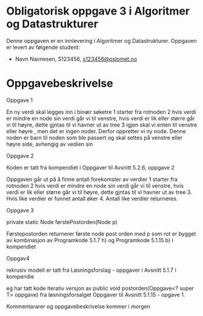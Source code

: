 # Obligatorisk oppgave 3 i Algoritmer og Datastrukturer

Denne oppgaven er en innlevering i Algoritmer og Datastrukturer. 
Oppgaven er levert av følgende student:
* Navn Navnesen, S123456, s123456@oslomet.no


# Oppgavebeskrivelse

Oppgave 1

En ny verdi skal legges inn i binær søketre
1 starter fra rotnoden
2 hvis verdi er mindre en node sin verdi går vi til venstre, hvis verdi er lik eller større går vi til høyre, 
dette gjntas til vi havner ut av tree
3 igjen skal vi enten til venstre eller høyre , men det er ingen noder. Derfor oppretter vi ny node. Denne noden
er barn til noden som ble passert og skal settes på venstre eller høyre side, avhengig av vedien sin

Oppgave 2

Koden er tatt fra kompendiet i Oppgaver til Avsnitt 5.2.6, oppgave 2

Oppgaven går ut på å finne antall forekomster av verdier
1 starter fra rotnoden
2 hvis verdi er mindre en node sin verdi går vi til venstre, hvis verdi er lik eller større går vi til høyre,
dette gjntas til vi havner ut av tree
3. Hvis like verdier er funnet antall øker
4. Antall like verdier returneres.

Oppgave 3

private static <T> Node<T> førstePostorden(Node<T> p) 

Førstepostorden returnerer første node post orden med p som rot
er bygget av kombinasjon av Programkode 5.1.7 h) og Programkode 5.1.15 b) i kompendiet

Oppgav4 

 rekrusiv modell er tatt fra Løsningsforslag - oppgaver i Avsnitt 5.1.7 i kompendie 

eg har tatt kode iterativ versjon av public void postorden(Oppgave<? super T> oppgave) fra løsningsforsalget
Oppgaver til Avsnitt 5.1.15 - opgave 1.

Kommentararer og oppgavebeskrivelse kommer i morgen

